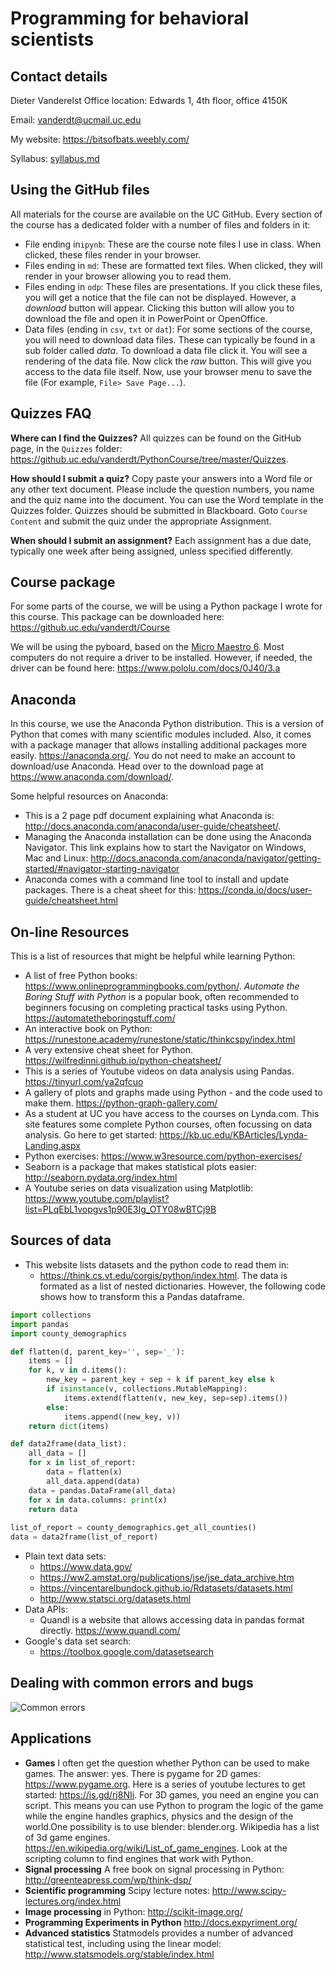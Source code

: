 # Programming for behavioral scientists

## Contact details

Dieter Vanderelst
Office location: Edwards 1, 4th floor, office 4150K

Email: vanderdt@ucmail.uc.edu

My website: https://bitsofbats.weebly.com/

Syllabus: [syllabus.md](syllabus.md)

## Using the GitHub files

All materials for the course are available on the UC GitHub. Every section of the course has a dedicated folder with a number of files and folders in it:

- File ending in```ipynb```: These are the course note files I use in class. When clicked, these files render in your browser.
- Files ending in ```md```: These are formatted text files. When clicked, they will render in your browser allowing you to read them.
- Files ending in ```odp```: These files are presentations. If you click these files, you will get a notice that the file can not be displayed. However, a *download* button will appear. Clicking this button will allow you to download the file and open it in PowerPoint or OpenOffice.
- Data files (ending in ```csv```, ```txt``` or ```dat```): For some sections of the course, you will need to download data files. These can typically be found in a sub folder called *data*. To download a data file click it.  You will see a rendering of the data file. Now click the *raw* button. This will give you access to the data file itself. Now, use your browser menu to save the file (For example, ```File> Save Page...```).

## Quizzes FAQ

**Where can I find the Quizzes?** All quizzes can be found on the GitHub page, in the `Quizzes` folder: https://github.uc.edu/vanderdt/PythonCourse/tree/master/Quizzes. 

**How should I submit a quiz?** Copy paste your answers into a Word file or any other text document. Please include the question numbers, you name and the quiz name into the document. You can use the Word template in the Quizzes folder. Quizzes should be submitted in Blackboard. Goto `Course Content` and submit the quiz under the appropriate Assignment.

**When should I submit an assignment?** Each assignment has a due date, typically one week after being assigned, unless specified differently.

## Course package

For some parts of the course, we will be using a Python package I wrote for this course. This package can be downloaded here:  https://github.uc.edu/vanderdt/Course

We will be using the pyboard, based on the [Micro Maestro 6](https://www.pololu.com/product/1350). Most computers do not require a driver to be installed. However, if needed, the driver can be found here: https://www.pololu.com/docs/0J40/3.a

## Anaconda

In this course, we use the Anaconda Python distribution. This is a version of Python that comes with many scientific modules included. Also, it comes with a package manager that allows installing additional packages more easily. https://anaconda.org/. You do not need to make an account to download/use Anaconda. Head over to the download page at https://www.anaconda.com/download/.

Some helpful resources on Anaconda:

- This is a 2 page pdf document explaining what Anaconda is: http://docs.anaconda.com/anaconda/user-guide/cheatsheet/. 
- Managing the Anaconda installation can be done using the Anaconda Navigator. This link explains how to start the Navigator on Windows, Mac and Linux: http://docs.anaconda.com/anaconda/navigator/getting-started/#navigator-starting-navigator
- Anaconda comes with a command line tool to install and update packages. There is a cheat sheet for this: https://conda.io/docs/user-guide/cheatsheet.html

## On-line Resources

This is a list of resources that might be helpful while learning Python:

+ A list of free Python books: https://www.onlineprogrammingbooks.com/python/. *Automate the Boring Stuff with Python* is a popular book, often recommended to beginners focusing on completing practical tasks using Python. https://automatetheboringstuff.com/
+ An interactive book on Python: https://runestone.academy/runestone/static/thinkcspy/index.html
+ A very extensive cheat sheet for Python. https://wilfredinni.github.io/python-cheatsheet/
+ This is a series of Youtube videos on data analysis using Pandas. https://tinyurl.com/ya2qfcuo
+ A gallery of plots and graphs made using Python - and the code used to make them. https://python-graph-gallery.com/
+ As a student at UC you have access to the courses on Lynda.com. This site features some complete Python courses, often focussing on data analysis. Go here to get started: https://kb.uc.edu/KBArticles/Lynda-Landing.aspx
+ Python exercises: https://www.w3resource.com/python-exercises/
+ Seaborn is a package that makes statistical plots easier: http://seaborn.pydata.org/index.html
+ A Youtube series on data visualization using Matplotlib: https://www.youtube.com/playlist?list=PLqEbL1vopgvs1p90E3Ig_OTY08wBTCj9B

## Sources of data

* This website lists datasets and the python code to read them in:
  * https://think.cs.vt.edu/corgis/python/index.html. The data is formated as a list of nested dictionaries. However, the following code  shows how to transform this a Pandas dataframe. 

```python
import collections
import pandas
import county_demographics

def flatten(d, parent_key='', sep='_'):
    items = []
    for k, v in d.items():
        new_key = parent_key + sep + k if parent_key else k
        if isinstance(v, collections.MutableMapping):
            items.extend(flatten(v, new_key, sep=sep).items())
        else:
            items.append((new_key, v))
    return dict(items)

def data2frame(data_list):
    all_data = []
    for x in list_of_report:
        data = flatten(x)
        all_data.append(data)
    data = pandas.DataFrame(all_data)
    for x in data.columns: print(x)
    return data
    
list_of_report = county_demographics.get_all_counties()
data = data2frame(list_of_report)
```

* Plain text data sets:
  * https://www.data.gov/
  * https://ww2.amstat.org/publications/jse/jse_data_archive.htm
  * https://vincentarelbundock.github.io/Rdatasets/datasets.html
  * http://www.statsci.org/datasets.html
* Data APIs:
  * Quandl is a website that allows accessing data in pandas format directly. https://www.quandl.com/
* Google's data set search:
  * https://toolbox.google.com/datasetsearch

## Dealing with common errors and bugs

![Common errors](http://i.imgur.com/ZG4VcOp.jpg)

## Applications

- **Games** I often get the question whether Python can be used to make games. The answer: yes. There is pygame for 2D games: https://www.pygame.org. Here is a series of youtube lectures to get started: https://is.gd/rj8NIi. For 3D games, you need an engine you can script. This means you can use  Python to program the logic of the game while the engine handles graphics, physics and the design of the world.One possibility is to use blender: blender.org. Wikipedia has a list of 3d game engines. https://en.wikipedia.org/wiki/List_of_game_engines. Look at the scripting column to find engines that work with Python.
- **Signal processing** A free book on signal processing in Python: http://greenteapress.com/wp/think-dsp/
- **Scientific programming** Scipy lecture notes: http://www.scipy-lectures.org/index.html
- **Image processing** in Python: http://scikit-image.org/
- **Programming Experiments in Python** http://docs.expyriment.org/
- **Advanced statistics** Statmodels provides a number of advanced statistical test, including using the linear model: http://www.statsmodels.org/stable/index.html